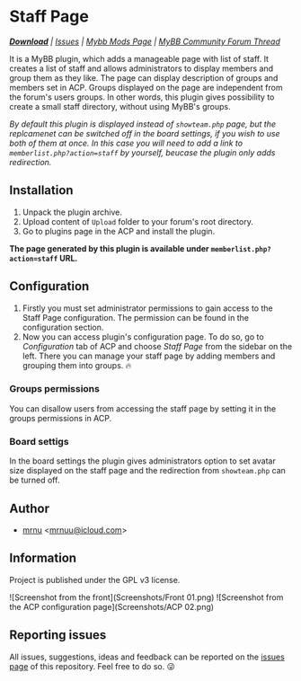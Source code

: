 # Staff Page

***[Download](http://community.mybb.com/mods.php?action=download&pid=395)*** *| [Issues](https://github.com/mrnu/staff-page/issues) | [Mybb Mods Page](http://community.mybb.com/mods.php?action=view&pid=395)  | [MyBB Community Forum Thread](http://community.mybb.com/thread-167125.html)*

It is a MyBB plugin, which adds a manageable page with list of staff. It creates a list of staff and allows administrators to display members and group them as they like. The page can display description of groups and members set in ACP. Groups displayed on the page are independent from the forum's users groups. In other words, this plugin gives possibility to create a small staff directory, without using MyBB's groups.

*By default this plugin is displayed instead of `showteam.php` page, but the replcamenet can be switched off in the board settings, if you wish to use both of them at once. In this case you will need to add a link to `memberlist.php?action=staff` by yourself, beucase the plugin only adds redirection.*

## Installation
1. Unpack the plugin archive.
2. Upload content of `Upload` folder to your forum's root directory.
3. Go to plugins page in the ACP and install the plugin.

**The page generated by this plugin is available under `memberlist.php?action=staff` URL.**

## Configuration
1. Firstly you must set administrator permissions to gain access to the Staff Page configuration. The permission can be found in the configuration section.
2. Now you can access plugin's configuration page. To do so, go to *Configuration* tab of ACP and choose *Staff Page* from the sidebar on the left. There you can manage your staff page by adding members and grouping them into groups. :fire:

### Groups permissions
You can disallow users from accessing the staff page by setting it in the groups permissions in ACP.

### Board settigs
In the board settings the plugin gives administrators option to set avatar size displayed on the staff page and the redirection from `showteam.php` can be turned off.

## Author
* [mrnu](http://github.com/mrnu) <<mrnuu@icloud.com>>

## Information
Project is published under the GPL v3 license.

![Screenshot from the front](Screenshots/Front 01.png)
![Screenshot from the ACP configuration page](Screenshots/ACP 02.png)

## Reporting issues
All issues, suggestions, ideas and feedback can be reported on the [issues page](https://github.com/mrnu/staff-page/issues) of this repository. Feel free to do so. :stuck_out_tongue_winking_eye:
